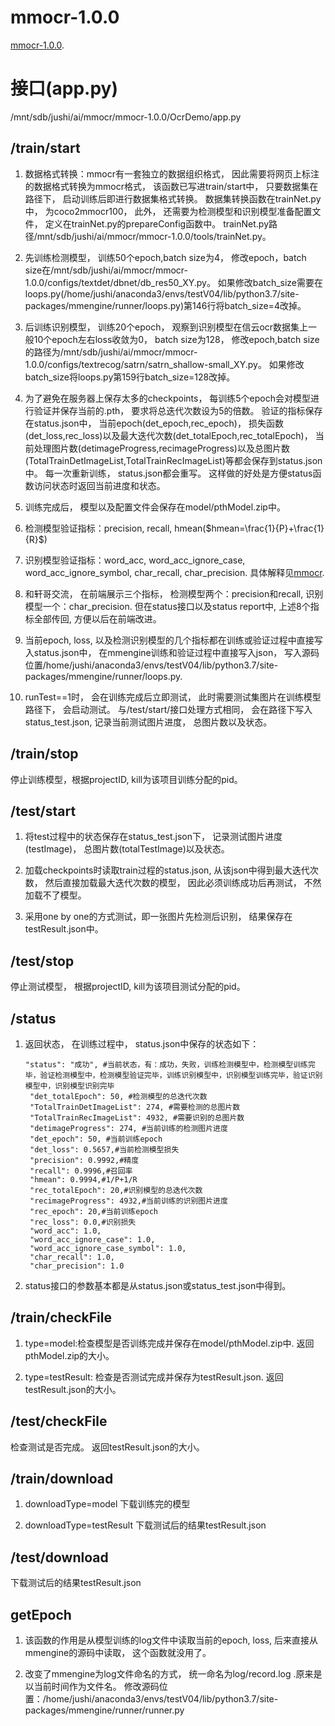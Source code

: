 # mmocr-1.0.0

[mmocr-1.0.0](https://github.com/open-mmlab/mmocr/tree/v1.0.0).

# 接口(app.py)
/mnt/sdb/jushi/ai/mmocr/mmocr-1.0.0/OcrDemo/app.py
## /train/start
1. 数据格式转换：mmocr有一套独立的数据组织格式， 因此需要将网页上标注的数据格式转换为mmocr格式， 该函数已写进train/start中， 只要数据集在路径下， 启动训练后即进行数据集格式转换。 数据集转换函数在trainNet.py中， 为coco2mmocr100， 此外， 还需要为检测模型和识别模型准备配置文件， 定义在trainNet.py的prepareConfig函数中。 trainNet.py路径/mnt/sdb/jushi/ai/mmocr/mmocr-1.0.0/tools/trainNet.py。

2. 先训练检测模型， 训练50个epoch,batch size为4， 修改epoch，batch size在/mnt/sdb/jushi/ai/mmocr/mmocr-1.0.0/configs/textdet/dbnet/db_res50_XY.py。 如果修改batch_size需要在loops.py(/home/jushi/anaconda3/envs/testV04/lib/python3.7/site-packages/mmengine/runner/loops.py)第146行将batch_size=4改掉。

3. 后训练识别模型， 训练20个epoch， 观察到识别模型在信云ocr数据集上一般10个epoch左右loss收敛为0， batch size为128， 修改epoch,batch size的路径为/mnt/sdb/jushi/ai/mmocr/mmocr-1.0.0/configs/textrecog/satrn/satrn_shallow-small_XY.py。 如果修改batch_size将loops.py第159行batch_size=128改掉。

4. 为了避免在服务器上保存太多的checkpoints， 每训练5个epoch会对模型进行验证并保存当前的.pth， 要求将总迭代次数设为5的倍数。 验证的指标保存在status.json中， 当前epoch(det_epoch,rec_epoch)， 损失函数(det_loss,rec_loss)以及最大迭代次数(det_totalEpoch,rec_totalEpoch)， 当前处理图片数(detimageProgress,recimageProgress)以及总图片数(TotalTrainDetImageList,TotalTrainRecImageList)等都会保存到status.json中。 每一次重新训练， status.json都会重写。 这样做的好处是方便status函数访问状态时返回当前进度和状态。

5. 训练完成后， 模型以及配置文件会保存在model/pthModel.zip中。

6. 检测模型验证指标：precision, recall, hmean($hmean=\frac{1}{P}+\frac{1}{R}$)

7. 识别模型验证指标：word_acc, word_acc_ignore_case, word_acc_ignore_symbol, char_recall, char_precision. 具体解释见[mmocr](https://github.com/open-mmlab/mmocr/blob/main/docs/zh_cn/basic_concepts/evaluation.md).

8. 和轩哥交流， 在前端展示三个指标， 检测模型两个：precision和recall, 识别模型一个：char_precision. 但在status接口以及status report中, 上述8个指标全部传回, 方便以后在前端改进。

9. 当前epoch, loss, 以及检测识别模型的几个指标都在训练或验证过程中直接写入status.json中， 在mmengine训练和验证过程中直接写入json， 写入源码位置/home/jushi/anaconda3/envs/testV04/lib/python3.7/site-packages/mmengine/runner/loops.py.

10. runTest==1时， 会在训练完成后立即测试， 此时需要测试集图片在训练模型路径下， 会启动测试。 与/test/start/接口处理方式相同， 会在路径下写入status_test.json, 记录当前测试图片进度， 总图片数以及状态。

## /train/stop
停止训练模型，根据projectID, kill为该项目训练分配的pid。

## /test/start
1. 将test过程中的状态保存在status_test.json下， 记录测试图片进度(testImage)， 总图片数(totalTestImage)以及状态。

2. 加载checkpoints时读取train过程的status.json, 从该json中得到最大迭代次数， 然后直接加载最大迭代次数的模型， 因此必须训练成功后再测试， 不然加载不了模型。

3. 采用one by one的方式测试，即一张图片先检测后识别， 结果保存在testResult.json中。

## /test/stop
停止测试模型， 根据projectID, kill为该项目测试分配的pid。

## /status
1. 返回状态， 在训练过程中， status.json中保存的状态如下：
   ```
   "status": "成功", #当前状态，有：成功，失败，训练检测模型中，检测模型训练完毕，验证检测模型中，检测模型验证完毕，训练识别模型中，识别模型训练完毕，验证识别模型中，识别模型识别完毕
    "det_totalEpoch": 50, #检测模型的总迭代次数
    "TotalTrainDetImageList": 274, #需要检测的总图片数
    "TotalTrainRecImageList": 4932, #需要识别的总图片数
    "detimageProgress": 274, #当前训练的检测图片进度
    "det_epoch": 50, #当前训练epoch
    "det_loss": 0.5657,#当前检测模型损失
    "precision": 0.9992,#精度
    "recall": 0.9996,#召回率
    "hmean": 0.9994,#1/P+1/R
    "rec_totalEpoch": 20,#识别模型的总迭代次数
    "recimageProgress": 4932,#当前训练的识别图片进度
    "rec_epoch": 20,#当前训练epoch
    "rec_loss": 0.0,#识别损失
    "word_acc": 1.0,
    "word_acc_ignore_case": 1.0,
    "word_acc_ignore_case_symbol": 1.0,
    "char_recall": 1.0,
    "char_precision": 1.0
   ```
2. status接口的参数基本都是从status.json或status_test.json中得到。

## /train/checkFile
1. type=model:检查模型是否训练完成并保存在model/pthModel.zip中. 返回pthModel.zip的大小。

2. type=testResult: 检查是否测试完成并保存为testResult.json. 返回testResult.json的大小。

## /test/checkFile
检查测试是否完成。 返回testResult.json的大小。

## /train/download
1. downloadType=model 下载训练完的模型

2. downloadType=testResult 下载测试后的结果testResult.json

## /test/download
下载测试后的结果testResult.json

## getEpoch
1. 该函数的作用是从模型训练的log文件中读取当前的epoch, loss, 后来直接从mmengine的源码中读取， 这个函数就没用了。

2. 改变了mmengine为log文件命名的方式， 统一命名为log/record.log .原来是以当前时间作为文件名。 修改源码位置：/home/jushi/anaconda3/envs/testV04/lib/python3.7/site-packages/mmengine/runner/runner.py
   
